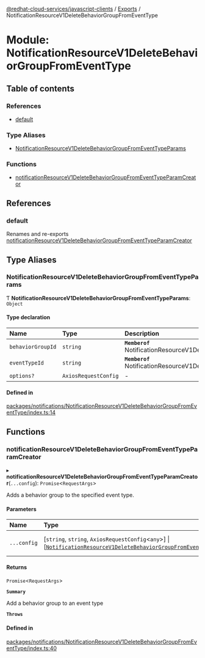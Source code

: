 [@redhat-cloud-services/javascript-clients](../README.md) / [Exports](../modules.md) / NotificationResourceV1DeleteBehaviorGroupFromEventType

# Module: NotificationResourceV1DeleteBehaviorGroupFromEventType

## Table of contents

### References

- [default](NotificationResourceV1DeleteBehaviorGroupFromEventType.md#default)

### Type Aliases

- [NotificationResourceV1DeleteBehaviorGroupFromEventTypeParams](NotificationResourceV1DeleteBehaviorGroupFromEventType.md#notificationresourcev1deletebehaviorgroupfromeventtypeparams)

### Functions

- [notificationResourceV1DeleteBehaviorGroupFromEventTypeParamCreator](NotificationResourceV1DeleteBehaviorGroupFromEventType.md#notificationresourcev1deletebehaviorgroupfromeventtypeparamcreator)

## References

### default

Renames and re-exports [notificationResourceV1DeleteBehaviorGroupFromEventTypeParamCreator](NotificationResourceV1DeleteBehaviorGroupFromEventType.md#notificationresourcev1deletebehaviorgroupfromeventtypeparamcreator)

## Type Aliases

### NotificationResourceV1DeleteBehaviorGroupFromEventTypeParams

Ƭ **NotificationResourceV1DeleteBehaviorGroupFromEventTypeParams**: `Object`

#### Type declaration

| Name | Type | Description |
| :------ | :------ | :------ |
| `behaviorGroupId` | `string` | **`Memberof`** NotificationResourceV1DeleteBehaviorGroupFromEventTypeApi |
| `eventTypeId` | `string` | **`Memberof`** NotificationResourceV1DeleteBehaviorGroupFromEventTypeApi |
| `options?` | `AxiosRequestConfig` | - |

#### Defined in

[packages/notifications/NotificationResourceV1DeleteBehaviorGroupFromEventType/index.ts:14](https://github.com/RedHatInsights/javascript-clients/blob/main/packages/notifications/NotificationResourceV1DeleteBehaviorGroupFromEventType/index.ts#L14)

## Functions

### notificationResourceV1DeleteBehaviorGroupFromEventTypeParamCreator

▸ **notificationResourceV1DeleteBehaviorGroupFromEventTypeParamCreator**(`...config`): `Promise`\<`RequestArgs`\>

Adds a behavior group to the specified event type.

#### Parameters

| Name | Type | Description |
| :------ | :------ | :------ |
| `...config` | [`string`, `string`, `AxiosRequestConfig`\<`any`\>] \| [[`NotificationResourceV1DeleteBehaviorGroupFromEventTypeParams`](NotificationResourceV1DeleteBehaviorGroupFromEventType.md#notificationresourcev1deletebehaviorgroupfromeventtypeparams)] | with all available params. |

#### Returns

`Promise`\<`RequestArgs`\>

**`Summary`**

Add a behavior group to an event type

**`Throws`**

#### Defined in

[packages/notifications/NotificationResourceV1DeleteBehaviorGroupFromEventType/index.ts:40](https://github.com/RedHatInsights/javascript-clients/blob/main/packages/notifications/NotificationResourceV1DeleteBehaviorGroupFromEventType/index.ts#L40)
